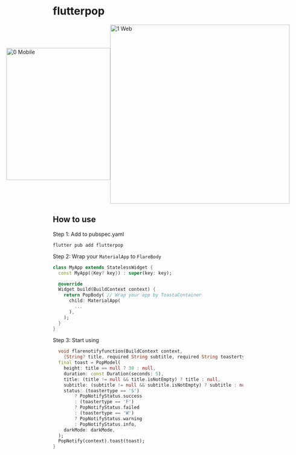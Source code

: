 # flutterpop
<div style="display: flex; justify-content: center; align-items: center;">
    <img width="275" height="350" alt="0 Mobile" src="https://github.com/Moeed366/flutterpop/assets/101408316/5ab87453-4abc-4402-ad40-13b51cd8f33c">
      <img width="475" alt="1 Web" src="https://github.com/Moeed366/flutterpop/assets/101408316/3eb9396a-aa60-48f1-9fba-9136e0f99e77">
</div>



## How to use

Step 1: Add to pubspec.yaml

```
flutter pub add flutterpop
```

Step 2: Wrap your `MaterialApp` to `FlareBody`

```dart
class MyApp extends StatelessWidget {
  const MyApp({Key? key}) : super(key: key);

  @override
  Widget build(BuildContext context) {
    return PopBody( // Wrap your app by ToastaContainer
      child: MaterialApp(
        ...
      ),
    );
  }
}
```

Step 3: Start using

```dart
  void flarenotifyfunction(BuildContext context,
    {String? title, required String subtitle, required String toastertype}) {
  final toast = PopModel(
    height: title == null ? 30 : null,
    duration: const Duration(seconds: 5),
    title: (title != null && title.isNotEmpty) ? title : null,
    subtitle: (subtitle != null && subtitle.isNotEmpty) ? subtitle : null,
    status: (toastertype == 'S')
        ? PopNotifyStatus.success
        : (toastertype == 'F')
        ? PopNotifyStatus.failed
        : (toastertype == 'W')
        ? PopNotifyStatus.warning
        : PopNotifyStatus.info,
    darkMode: darkMode,
  );
  PopNotify(context).toast(toast);
}
```
